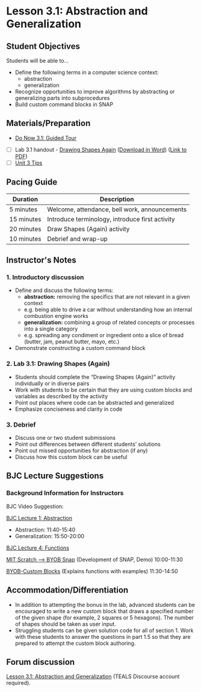 <!-- REVISED -->
# Lesson 3.1: Abstraction and Generalization

## Student Objectives

Students will be able to...

- Define the following terms in a computer science context:
  - abstraction
  - generalization
- Recognize opportunities to improve algorithms by abstracting or generalizing parts into subprocedures
- Build custom command blocks in SNAP

## Materials/Preparation
- [Do Now 3.1: Guided Tour](do_now_31.md)
- [ ]  Lab 3.1 handout - [Drawing Shapes Again](lab_31.md) ([Download in Word](https://github.com/TEALSK12/introduction-to-computer-science/raw/master/Unit%203%20Word/Lab%203.2%20Drawing%20Shapes%20Again.docx)) ([Link to PDF](https://github.com/TEALSK12/introduction-to-computer-science/raw/master/Unit%203%20PDF/Lab%203.2%20Drawing%20Shapes%20Again.pdf))
- [ ] [Unit 3 Tips](unit_3_tips.md)

## Pacing Guide

| Duration   | Description                                     |
| ---------- | ----------------------------------------------- |
| 5 minutes  | Welcome, attendance, bell work, announcements   |
| 15 minutes | Introduce terminology, introduce first activity |                            |
| 20 minutes | Draw Shapes (Again) activity                    |
| 10 minutes | Debrief and wrap-up         |

## Instructor's Notes

### 1. Introductory discussion

- Define and discuss the following terms:
  - **abstraction:** removing the specifics that are not relevant in a given context
  - e.g. being able to drive a car without understanding how an internal combustion engine works
  - **generalization:** combining a group of related concepts or processes into a single category
  - e.g. spreading any condiment or ingredient onto a slice of bread (butter, jam, peanut butter, mayo, etc.)
- Demonstrate constructing a custom command block

### 2. Lab 3.1: Drawing Shapes (Again)

- Students should complete the “Drawing Shapes (Again)” activity individually or in diverse pairs
- Work with students to be certain that they are using custom blocks and variables as described by the activity
- Point out places where code can be abstracted and generalized
- Emphasize conciseness and clarity in code

### 3.  Debrief

- Discuss one or two student submissions
- Point out differences between different students’ solutions
- Point out missed opportunities for abstraction (if any)
- Discuss how this custom block can be useful

## BJC Lecture Suggestions

### Background Information for Instructors

BJC Video Suggestion: 

[BJC Lecture 1: Abstraction](https://www.youtube.com/watch?v=Dxw9cIbzaLk)

- Abstraction: 11:40-15:40
- Generalization: 15:50-20:00

[BJC Lecture 4: Functions](https://www.youtube.com/watch?v=_uKCBmQEf5w)

[MIT Scratch --> BYOB Snap](http://www.youtube.com/watch?v=_uKCBmQEf5w&t=10m0s)  (Development of SNAP, Demo) 10:00-11:30

[BYOB-Custom Blocks](http://www.youtube.com/watch?v=_uKCBmQEf5w&t=10m0s)  (Explains functions with examples)   11:30-14:50

## Accommodation/Differentiation

- In addition to attempting the bonus in the lab, advanced students can be encouraged to write a new custom block that draws a specified number of the given shape (for example, 2 squares or 5 hexagons). The number of shapes should be taken as user input.
- Struggling students can be given solution code for all of section 1. Work with these students to answer the questions in part 1.5 so that they are prepared to attempt the custom block authoring.

## Forum discussion

[Lesson 3.1: Abstraction and Generalization](http://forums.tealsk12.org/c/intro-unit-3-variables-and-customization/lesson-3-1-abstraction-and-friends) (TEALS Discourse account required).
